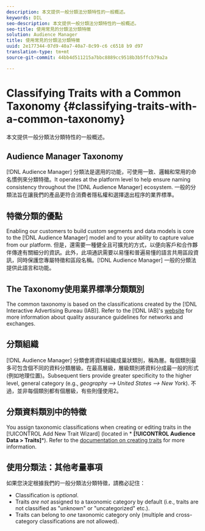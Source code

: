 ```yaml
---
description: 本文提供一般分類法分類特性的一般概述。
keywords: DIL
seo-description: 本文提供一般分類法分類特性的一般概述。
seo-title: 使用常見的分類法分類特徵
solution: Audience Manager
title: 使用常見的分類法分類特徵
uuid: 2e177344-07d9-40a7-40a7-8c99-c6 c6518 b9 d97
translation-type: tm+mt
source-git-commit: 44bb4d511215a7bbc8889cc9518b3b5ffcb79a2a

---
```



# Classifying Traits with a Common Taxonomy {#classifying-traits-with-a-common-taxonomy}

本文提供一般分類法分類特性的一般概述。

## Audience Manager Taxonomy

<!-- c_common_taxonomy_about.xml -->

[!DNL Audience Manager] 分類法是選用的功能，可使用一致、邏輯和常用的命名慣例來分類特徵。It operates at the platform level to help ensure naming consistency throughout the [!DNL Audience Manager] ecosystem. 一般的分類法旨在讓我們的產品更符合消費者隱私權和選擇退出程序的業界標準。

## 特徵分類的優點

Enabling our customers to build custom segments and data models is core to the [!DNL Audience Manager] model and to your ability to capture value from our platform. 但是，還需要一種健全且可擴充的方式，以便向客戶和合作夥伴傳達有關細分的資訊。此外，此項通訊需要以易懂和普遍易懂的語言共用區段資訊，同時保護您專屬特徵和區段名稱。[!DNL Audience Manager] 一般的分類法提供此語言和功能。

## The Taxonomy使用業界標準分類類別

The common taxonomy is based on the classifications created by the [!DNL Interactive Advertising Bureau (IAB)]. Refer to the [!DNL IAB]'s [website](https://www.iab.net/iab_products_and_industry_services/508676/ne_guidelines) for more information about quality assurance guidelines for networks and exchanges.

## 分類組織

[!DNL Audience Manager] 分類會將資料組織成巢狀類別，稱為層。每個類別最多可包含個不同的資料分類層級。在最高層級，層級類別將資料分成最一般的形式(例如地理位置)。Subsequent tiers provide greater specificity to the higher level, general category (e.g., *geography --&gt; United States --&gt; New York*). 不過，並非每個類別都有個層級，有些則僅使用2。

## 分類資料類別中的特徵

You assign taxonomic classifications when creating or editing traits in the [!UICONTROL Add New Trait Wizard] (located in * **[!UICONTROL Audience Data > Traits]***). Refer to the [documentation on creating traits](../../features/traits/create-onboarded-rule-based-traits.md) for more information.

## 使用分類法：其他考量事項

如果您決定根據我們的一般分類法分類特徵，請務必記住：

* Classification is *optional*.
* Traits *are not* assigned to a taxonomic category by default (i.e., traits are not classified as "unknown" or "uncategorized" etc.).
* Traits can belong to *one* taxonomic category only (multiple and cross-category classifications are not allowed).